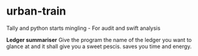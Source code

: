 # urban-train
Tally and python starts mingling - For audit and swift analysis

**Ledger summariser**
Give the program the name of the ledger you want to glance at and it shall give you a sweet pescis. saves you time and energy.
